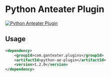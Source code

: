 # Python Anteater Plugin

[![Python Anteater Plugin](https://img.shields.io/maven-central/v/com.ganteater.plugins/python-ae-plugin.svg)](https://central.sonatype.com/artifact/com.ganteater.plugins/python-ae-plugin)

## Usage

```xml
<dependency>
    <groupId>com.ganteater.plugins</groupId>
    <artifactId>python-ae-plugin</artifactId>
    <version>1.2.0</version>
</dependency>
```

